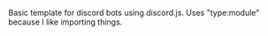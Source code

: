 Basic template for discord bots using discord.js. Uses "type:module" because I like importing things. 